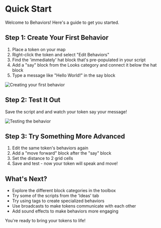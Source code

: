 # Quick Start

Welcome to Behaviors! Here's a guide to get you started.

## Step 1: Create Your First Behavior

1. Place a token on your map
2. Right-click the token and select "Edit Behaviors"
3. Find the 'immediately' hat block that's pre-populated in your script
4. Add a "say" block from the Looks category and connect it below the hat block
5. Type a message like "Hello World!" in the say block

![Creating your first behavior](https://owlbear-behaviors.pages.dev/docs/assets/creating-first-behavior.gif)

## Step 2: Test It Out

Save the script and and watch your token say your message!

![Testing the behavior](https://owlbear-behaviors.pages.dev/docs/assets/testing-behavior.gif)

## Step 3: Try Something More Advanced

1. Edit the same token's behaviors again
2. Add a "move forward" block after the "say" block
3. Set the distance to 2 grid cells
4. Save and test - now your token will speak and move!

## What's Next?

-   Explore the different block categories in the toolbox
-   Try some of the scripts from the 'Ideas' tab
-   Try using tags to create specialized behaviors
-   Use broadcasts to make tokens communicate with each other
-   Add sound effects to make behaviors more engaging

You're ready to bring your tokens to life!

